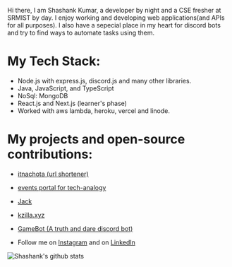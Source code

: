 Hi there, I am Shashank Kumar, a developer by night and a CSE fresher at SRMIST by day. I enjoy working and developing web applications(and APIs for all purposes). I also have a sepecial place in my heart for discord bots and try to find ways to automate tasks using them.

# My Tech Stack:
* Node.js with express.js, discord.js and many other libraries.
* Java, JavaScript, and TypeScript
* NoSql: MongoDB
* React.js and Next.js (learner's phase)
* Worked with aws lambda, heroku, vercel and linode.

# My projects and open-source contributions:
* [itnachota (url shortener)](http://itnachota.shashankkumar.xyz/)
* [events portal for tech-analogy](https://events.techanalogy.org/)
* [Jack](https://jack.srmkzilla.net/)
* [kzilla.xyz](http://kzilla.xyz/)
* [GameBot (A truth and dare discord bot)](https://github.com/shawshankkumar/GameBot)

* Follow me on [Instagram](https://www.instagram.com/shashankkumarthakur/) and on [LinkedIn](https://www.linkedin.com/in/shawshankkumar/)

![Shashank's github stats](https://github-readme-stats.vercel.app/api?username=shawshankkumar&show_icons=true&theme=radical&count_private=true)</br>



